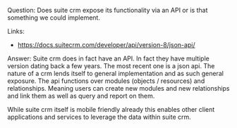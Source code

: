 Question: Does suite crm expose its functionality via an API or is that
something we could implement.

Links:
- https://docs.suitecrm.com/developer/api/version-8/json-api/

Answer: Suite crm does in fact have an API. In fact they have multiple version
dating back a few years. The most recent one is a json api. The nature of a crm
lends itself to general implementation and as such general exposure. The api
functions over modules (objects / resources) and relationships. Meaning users
can create new modules and new relationships and link them as well as query and
report on them.

While suite crm itself is mobile friendly already this enables other client
applications and services to leverage the data within suite crm.
